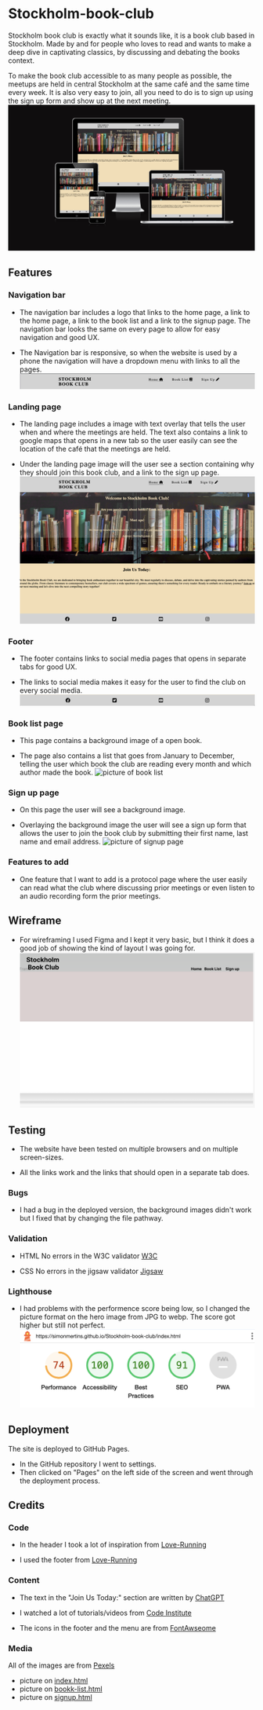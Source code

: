 # Stockholm-book-club
Stockholm book club is exactly what it sounds like, it is a book club based in Stockholm. Made by and for people who loves to read and wants to make a deep dive in captivating classics, by discussing and debating the books context.

To make the book club accessible to as many people as possible, the meetups are held in central Stockholm at the same café and the same time every week. It is also very easy to join, all you need to do is to sign up using the sign up form and show up at the next meeting.
![Mockup picture](https://github.com/SimonMertins/Stockholm-book-club/blob/main/assets/images/mockup.png)
## Features

### Navigation bar
* The navigation bar includes a logo that links to the home page, a link to the home page, a link to the book list and a link to the signup page. The navigation bar looks the same on every page to allow for easy navigation and good UX.

* The Navigation bar is responsive, so when the website is used by a phone the navigation will have a dropdown menu with links to all the pages.
![picture of navigation bar](https://github.com/SimonMertins/Stockholm-book-club/blob/main/assets/images/header.png)
### Landing page
* The landing page includes a image with text overlay that tells the user when and where the meetings are held. The text also contains a link to google maps that opens in a new tab so the user easily can see the location of the café that the meetings are held.

* Under the landing page image will the user see a section containing why they should join this book club, and a link to the sign up page.
![picture of landing page](https://github.com/SimonMertins/Stockholm-book-club/blob/main/assets/images/index.png)
### Footer
* The footer contains links to social media pages that opens in separate tabs for good UX.

* The links to social media makes it easy for the user to find the club on every social media.
![picture of footer](https://github.com/SimonMertins/Stockholm-book-club/blob/main/assets/images/footer.png)
### Book list page
* This page contains a background image of a open book.

* The page also contains a list that goes from January to December, telling the user which book the club are reading every month and which author made the book.
![picture of book list](https://github.com/SimonMertins/Stockholm-book-club/blob/main/assets/images/book-list.png)
### Sign up page
* On this page the user will see a background image.

* Overlaying the background image the user will see a sign up form that allows the user to join the book club by submitting their first name, last name and email address.
![picture of signup page](https://github.com/SimonMertins/Stockholm-book-club/blob/main/assets/images/signup.png)
### Features to add
* One feature that I want to add is a protocol page where the user easily can read what the club where discussing prior meetings or even listen to an audio recording form the prior meetings.

## Wireframe
* For wireframing I used Figma and I kept it very basic, but I think it does a good job of showing the kind of layout I was going for.
![picture of figa wireframe](https://github.com/SimonMertins/Stockholm-book-club/blob/main/assets/images/figma.png)

## Testing
* The website have been tested on multiple browsers and on multiple screen-sizes.

* All the links work and the links that should open in a separate tab does.

### Bugs
* I had a bug in the deployed version, the background images didn't work but I fixed that by changing the file pathway.

### Validation
* HTML
No errors in the W3C validator
[W3C](https://validator.w3.org/nu/?doc=https%3A%2F%2Fsimonmertins.github.io%2FStockholm-book-club%2Findex.html)

* CSS
No errors in the jigsaw validator
[Jigsaw](https://jigsaw.w3.org/css-validator/validator?uri=https%3A%2F%2Fsimonmertins.github.io%2FStockholm-book-club%2Findex.html&profile=css3svg&usermedium=all&warning=1&vextwarning=&lang=en)

### Lighthouse
* I had problems with the performence score being low, so I changed the picture format on the hero image from JPG to webp. The score got higher but still not perfect.
![picture of lighthouse score](https://github.com/SimonMertins/Stockholm-book-club/blob/main/assets/images/lighthouse.png)
## Deployment
The site is deployed to GitHub Pages.
* In the GitHub repository I went to settings.
* Then clicked on "Pages" on the left side of the screen and went through the deployment process.

## Credits
### Code
* In the header I took a lot of inspiration from [Love-Running](https://github.com/SimonMertins/Love-Running)

* I used the footer from [Love-Running](https://github.com/SimonMertins/Love-Running)

### Content
* The text in the "Join Us Today:" section are written by [ChatGPT](https://chat.openai.com)

* I watched a lot of tutorials/videos from [Code Institute](https://codeinstitute.net/se/)

* The icons in the footer and the menu are from [FontAwseome](https://fontawesome.com)

### Media
All of the images are from [Pexels](https://www.pexels.com)
* picture on [index.html](https://www.pexels.com/photo/books-in-black-wooden-book-shelf-159711/)
* picture on [bookk-list.html](https://www.pexels.com/photo/notebook-with-blank-pages-942872/)
* picture on [signup.html](https://www.pexels.com/photo/white-printer-paper-on-brown-wooden-table-7041947/)